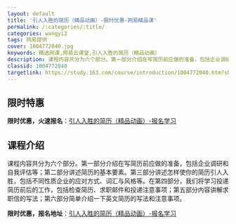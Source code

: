 ```yaml
---
layout: default
title: '引人入胜的简历（精品动画）-限时优惠-网易精品课'
permalink: /:categories/:title/
categories: wangyi2
tags: 网易提供
cover: 1004772040.jpg
keywords: 精选网课,网易云课堂,引人入胜的简历（精品动画）
description: 课程内容共分为六个部分。第一部分介绍在写简历前应做的准备，包括企业调研和自我评估等；第二部分讲述简历的基本要素。第三部分
classid: 1004772040
targetlink: https://study.163.com/course/introduction/1004772040.htm?share=1&shareId=1025206652&utm_campaign=share&utm_medium=iphoneShare&utm_source=&utm_u=1025206652
---
```


## 限时特惠

**限时优惠，火速报名**：[引人入胜的简历（精品动画）-报名学习](https://study.163.com/course/introduction/1004772040.htm?share=1&shareId=1025206652&utm_campaign=share&utm_medium=iphoneShare&utm_source=&utm_u=1025206652)

## 课程介绍

课程内容共分为六个部分。第一部分介绍在写简历前应做的准备，包括企业调研和自我评估等；第二部分讲述简历的基本要素。第三部分讲述怎样使你的简历引人入胜，包括不同性质企业的应对方式、词汇与风格等。在第四部分，我们将学习投递简历前后的工作，包括检查简历、求职邮件和投递注意事项；第五部分内容讲解求职信的写法；第六部分简单介绍一下英文简历的写法和注意事项。

**限时优惠，报名地址**：[引人入胜的简历（精品动画）-报名学习](https://study.163.com/course/introduction/1004772040.htm?share=1&shareId=1025206652&utm_campaign=share&utm_medium=iphoneShare&utm_source=&utm_u=1025206652)

